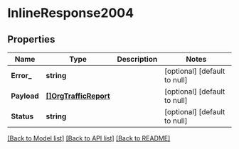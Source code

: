 # InlineResponse2004

## Properties

Name | Type | Description | Notes
------------ | ------------- | ------------- | -------------
**Error_** | **string** |  | [optional] [default to null]
**Payload** | [**[]OrgTrafficReport**](OrgTrafficReport.md) |  | [optional] [default to null]
**Status** | **string** |  | [optional] [default to null]

[[Back to Model list]](../README.md#documentation-for-models) [[Back to API list]](../README.md#documentation-for-api-endpoints) [[Back to README]](../README.md)

